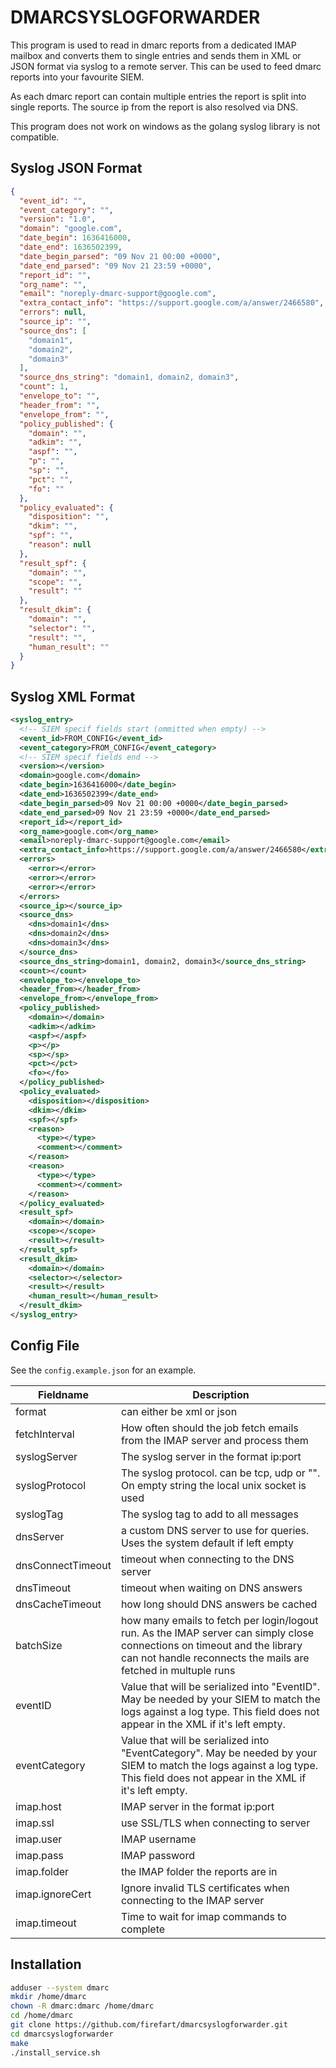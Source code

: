 # DMARCSYSLOGFORWARDER

This program is used to read in dmarc reports from a dedicated IMAP mailbox and converts them to single entries and
sends them in XML or JSON format via syslog to a remote server. This can be used to feed dmarc reports into your
favourite SIEM.

As each dmarc report can contain multiple entries the report is split into single reports. The source ip from the report
is also resolved via DNS.

This program does not work on windows as the golang syslog library is not compatible.

## Syslog JSON Format

```json
{
  "event_id": "",
  "event_category": "",
  "version": "1.0",
  "domain": "google.com",
  "date_begin": 1636416000,
  "date_end": 1636502399,
  "date_begin_parsed": "09 Nov 21 00:00 +0000",
  "date_end_parsed": "09 Nov 21 23:59 +0000",
  "report_id": "",
  "org_name": "",
  "email": "noreply-dmarc-support@google.com",
  "extra_contact_info": "https://support.google.com/a/answer/2466580",
  "errors": null,
  "source_ip": "",
  "source_dns": [
    "domain1",
    "domain2",
    "domain3"
  ],
  "source_dns_string": "domain1, domain2, domain3",
  "count": 1,
  "envelope_to": "",
  "header_from": "",
  "envelope_from": "",
  "policy_published": {
    "domain": "",
    "adkim": "",
    "aspf": "",
    "p": "",
    "sp": "",
    "pct": "",
    "fo": ""
  },
  "policy_evaluated": {
    "disposition": "",
    "dkim": "",
    "spf": "",
    "reason": null
  },
  "result_spf": {
    "domain": "",
    "scope": "",
    "result": ""
  },
  "result_dkim": {
    "domain": "",
    "selector": "",
    "result": "",
    "human_result": ""
  }
}
```

## Syslog XML Format

```xml
<syslog_entry>
  <!-- SIEM specif fields start (ommitted when empty) -->
  <event_id>FROM_CONFIG</event_id>
  <event_category>FROM_CONFIG</event_category>
  <!-- SIEM specif fields end -->
  <version></version>
  <domain>google.com</domain>
  <date_begin>1636416000</date_begin>
  <date_end>1636502399</date_end>
  <date_begin_parsed>09 Nov 21 00:00 +0000</date_begin_parsed>
  <date_end_parsed>09 Nov 21 23:59 +0000</date_end_parsed>
  <report_id></report_id>
  <org_name>google.com</org_name>
  <email>noreply-dmarc-support@google.com</email>
  <extra_contact_info>https://support.google.com/a/answer/2466580</extra_contact_info>
  <errors>
    <error></error>
    <error></error>
    <error></error>
  </errors>
  <source_ip></source_ip>
  <source_dns>
    <dns>domain1</dns>
    <dns>domain2</dns>
    <dns>domain3</dns>
  </source_dns>
  <source_dns_string>domain1, domain2, domain3</source_dns_string>
  <count></count>
  <envelope_to></envelope_to>
  <header_from></header_from>
  <envelope_from></envelope_from>
  <policy_published>
    <domain></domain>
    <adkim></adkim>
    <aspf></aspf>
    <p></p>
    <sp></sp>
    <pct></pct>
    <fo></fo>
  </policy_published>
  <policy_evaluated>
    <disposition></disposition>
    <dkim></dkim>
    <spf></spf>
    <reason>
      <type></type>
      <comment></comment>
    </reason>
    <reason>
      <type></type>
      <comment></comment>
    </reason>
  </policy_evaluated>
  <result_spf>
    <domain></domain>
    <scope></scope>
    <result></result>
  </result_spf>
  <result_dkim>
    <domain></domain>
    <selector></selector>
    <result></result>
    <human_result></human_result>
  </result_dkim>
</syslog_entry>
```

## Config File

See the `config.example.json` for an example.

| Fieldname         | Description                                                                                                                                                                                |
|-------------------|--------------------------------------------------------------------------------------------------------------------------------------------------------------------------------------------|
| format            | can either be xml or json                                                                                                                                                                  |
| fetchInterval     | How often should the job fetch emails from the IMAP server and process them                                                                                                                |
| syslogServer      | The syslog server in the format ip:port                                                                                                                                                    |
| syslogProtocol    | The syslog protocol. can be tcp, udp or "". On empty string the local unix socket is used                                                                                                  |
| syslogTag         | The syslog tag to add to all messages                                                                                                                                                      |
| dnsServer         | a custom DNS server to use for queries. Uses the system default if left empty                                                                                                              |
| dnsConnectTimeout | timeout when connecting to the DNS server                                                                                                                                                  |
| dnsTimeout        | timeout when waiting on DNS answers                                                                                                                                                        |
| dnsCacheTimeout   | how long should DNS answers be cached                                                                                                                                                      |
| batchSize         | how many emails to fetch per login/logout run. As the IMAP server can simply close connections on timeout and the library can not handle reconnects the mails are fetched in multuple runs |
| eventID           | Value that will be serialized into "EventID". May be needed by your SIEM to match the logs against a log type. This field does not appear in the XML if it's left empty.                   |
| eventCategory     | Value that will be serialized into "EventCategory". May be needed by your SIEM to match the logs against a log type. This field does not appear in the XML if it's left empty.             |
| imap.host         | IMAP server in the format ip:port                                                                                                                                                          |
| imap.ssl          | use SSL/TLS when connecting to server                                                                                                                                                      |
| imap.user         | IMAP username                                                                                                                                                                              |
| imap.pass         | IMAP password                                                                                                                                                                              |
| imap.folder       | the IMAP folder the reports are in                                                                                                                                                         |
| imap.ignoreCert   | Ignore invalid TLS certificates when connecting to the IMAP server                                                                                                                         |
| imap.timeout      | Time to wait for imap commands to complete                                                                                                                                                 |

## Installation

```bash
adduser --system dmarc
mkdir /home/dmarc
chown -R dmarc:dmarc /home/dmarc
cd /home/dmarc
git clone https://github.com/firefart/dmarcsyslogforwarder.git
cd dmarcsyslogforwarder
make
./install_service.sh
```
